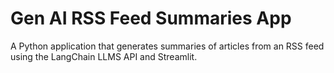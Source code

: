 # Gen AI RSS Feed Summaries App

A Python application that generates summaries of articles from an RSS feed using the LangChain LLMS API and Streamlit.
